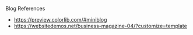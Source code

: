
Blog References
- https://preview.colorlib.com/#miniblog
- https://websitedemos.net/business-magazine-04/?customize=template